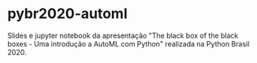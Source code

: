 # pybr2020-automl
Slides e jupyter notebook da apresentação "The black box of the black boxes - Uma introdução a AutoML com Python" realizada na Python Brasil 2020.
